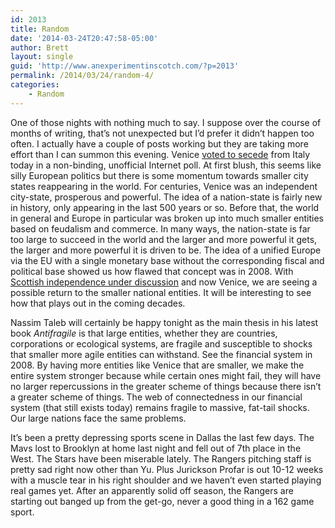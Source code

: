 ```yaml
---
id: 2013
title: Random
date: '2014-03-24T20:47:58-05:00'
author: Brett
layout: single
guid: 'http://www.anexperimentinscotch.com/?p=2013'
permalink: /2014/03/24/random-4/
categories:
    - Random
---
```


One of those nights with nothing much to say. I suppose over the course of months of writing, that’s not unexpected but I’d prefer it didn’t happen too often. I actually have a couple of posts working but they are taking more effort than I can summon this evening. Venice [voted to secede](http://www.dailymail.co.uk/news/article-2586531/Venice-votes-split-Italy-89-citys-residents-opt-form-new-independent-state.html) from Italy today in a non-binding, unofficial Internet poll. At first blush, this seems like silly European politics but there is some momentum towards smaller city states reappearing in the world. For centuries, Venice was an independent city-state, prosperous and powerful. The idea of a nation-state is fairly new in history, only appearing in the last 500 years or so. Before that, the world in general and Europe in particular was broken up into much smaller entities based on feudalism and commerce. In many ways, the nation-state is far too large to succeed in the world and the larger and more powerful it gets, the larger and more powerful it is driven to be. The idea of a unified Europe via the EU with a single monetary base without the corresponding fiscal and political base showed us how flawed that concept was in 2008. With [Scottish independence under discussion](http://www.bbc.com/news/uk-scotland-scotland-politics-26712226) and now Venice, we are seeing a possible return to the smaller national entities. It will be interesting to see how that plays out in the coming decades.

Nassim Taleb will certainly be happy tonight as the main thesis in his latest book *Antifragile* is that large entities, whether they are countries, corporations or ecological systems, are fragile and susceptible to shocks that smaller more agile entities can withstand. See the financial system in 2008. By having more entities like Venice that are smaller, we make the entire system stronger because while certain ones might fail, they will have no larger repercussions in the greater scheme of things because there isn’t a greater scheme of things. The web of connectedness in our financial system (that still exists today) remains fragile to massive, fat-tail shocks. Our large nations face the same problems.

It’s been a pretty depressing sports scene in Dallas the last few days. The Mavs lost to Brooklyn at home last night and fell out of 7th place in the West. The Stars have been miserable lately. The Rangers pitching staff is pretty sad right now other than Yu. Plus Jurickson Profar is out 10-12 weeks with a muscle tear in his right shoulder and we haven’t even started playing real games yet. After an apparently solid off season, the Rangers are starting out banged up from the get-go, never a good thing in a 162 game sport.